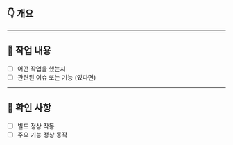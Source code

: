<!-- 제목 : [분류] : 제목 -->
<!-- 분류 = 이슈 분류  -->
## 👇 개요
<!-- 간단한 개요  -->

---

## 🔨 작업 내용

- [ ] 어떤 작업을 했는지
- [ ] 관련된 이슈 또는 기능 (있다면)

---

## 🧪 확인 사항

- [ ] 빌드 정상 작동
- [ ] 주요 기능 정상 동작
